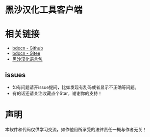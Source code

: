 # 黑沙汉化工具客户端

# 相关链接
- [bdocn - Github](https://github.com/BDO-CnHope/bdocn)
- [bdocn - Gitee](https://gitee.com/bdo-cnhope/bdocn)
- [黑沙汉化语言包](https://github.com/BDO-CnHope/bdocn)

## issues
- 如有问题请开issue提问，比如发现有乱码或者显示不正确等问题。
- 有的话还请关注收藏点个Star，谢谢你的支持！

# 声明
本软件和代码仅供学习交流，如作他用所承受的法律责任一概与作者无关！
